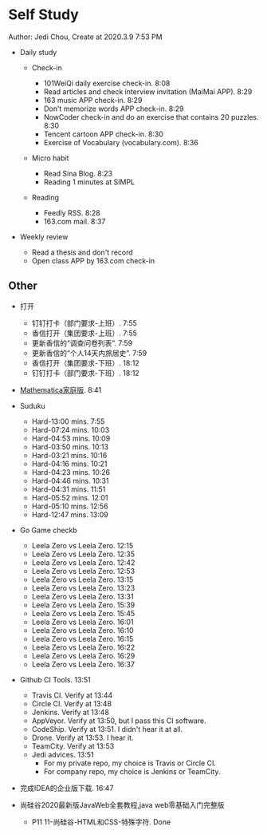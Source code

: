 # Self Study

Author: Jedi Chou, Create at 2020.3.9 7:53 PM

* Daily study
  * Check-in
    * 101WeiQi daily exercise check-in. 8:08
    * Read articles and check interview invitation (MaiMai APP). 8:29
    * 163 music APP check-in. 8:29
    * Don't memorize words APP check-in. 8:29
    * NowCoder check-in and do an exercise that contains 20 puzzles. 8:30
    * Tencent cartoon APP check-in. 8:30
    * Exercise of Vocabulary (vocabulary.com). 8:36

  * Micro habit
    * Read Sina Blog. 8:23
    * Reading 1 minutes at SIMPL

  * Reading
    * Feedly RSS. 8:28
    * 163.com mail. 8:37

* Weekly review
  * Read a thesis and don't record
  * Open class APP by 163.com check-in

## Other

* 打开
  * 钉钉打卡（部门要求-上班）. 7:55
  * 香信打开（集团要求-上班）. 7:55
  * 更新香信的“调查问卷列表”. 7:59
  * 更新香信的“个人14天内旅居史”. 7:59
  * 香信打开（集团要求-下班）. 18:12
  * 钉钉打卡（部门要求-下班）. 18:12

* [Mathematica家庭版](https://www.wolfram.com/mathematica-home-edition/). 8:41

* Suduku
  * Hard-13:00 mins. 7:55
  * Hard-07:24 mins. 10:03
  * Hard-04:53 mins. 10:09
  * Hard-03:50 mins. 10:13
  * Hard-03:21 mins. 10:16
  * Hard-04:16 mins. 10:21
  * Hard-04:23 mins. 10:26
  * Hard-04:46 mins. 10:31
  * Hard-04:31 mins. 11:51
  * Hard-05:52 mins. 12:01
  * Hard-05:10 mins. 12:56
  * Hard-12:47 mins. 13:09

* Go Game checkb
  * Leela Zero vs Leela Zero. 12:15
  * Leela Zero vs Leela Zero. 12:35
  * Leela Zero vs Leela Zero. 12:42
  * Leela Zero vs Leela Zero. 12:53
  * Leela Zero vs Leela Zero. 13:15
  * Leela Zero vs Leela Zero. 13:23
  * Leela Zero vs Leela Zero. 13:31
  * Leela Zero vs Leela Zero. 15:39
  * Leela Zero vs Leela Zero. 15:45
  * Leela Zero vs Leela Zero. 16:01
  * Leela Zero vs Leela Zero. 16:10
  * Leela Zero vs Leela Zero. 16:15
  * Leela Zero vs Leela Zero. 16:22
  * Leela Zero vs Leela Zero. 16:29
  * Leela Zero vs Leela Zero. 16:37

* Github CI Tools. 13:51
  * Travis CI. Verify at 13:44
  * Circle CI. Verify at 13:48
  * Jenkins. Verify at 13:48
  * AppVeyor. Verify at 13:50, but I pass this CI software.
  * CodeShip. Verify at 13:51. I didn't hear it at all.
  * Drone. Verify at 13:53. I hear it.
  * TeamCity. Verify at 13:53
  * Jedi advices. 13:51
    * For my private repo, my choice is Travis or Circle CI.
    * For company repo, my choice is Jenkins or TeamCity.

* 完成IDEA的企业版下载. 16:47

* 尚硅谷2020最新版JavaWeb全套教程,java web零基础入门完整版
  * P11 11-尚硅谷-HTML和CSS-特殊字符. Done
